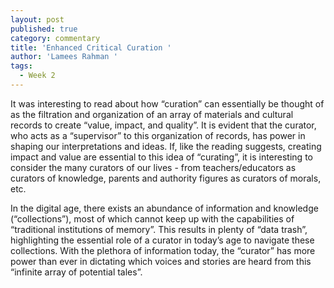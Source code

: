 ```yaml
---
layout: post
published: true
category: commentary
title: 'Enhanced Critical Curation '
author: 'Lamees Rahman '
tags:
  - Week 2
---
```

It was interesting to read about how “curation” can essentially be thought of as the filtration and organization of an array of materials and cultural records to create “value, impact, and quality”. It is evident that the curator, who acts as a “supervisor” to this organization of records, has power in shaping our interpretations and ideas. If, like the reading suggests, creating impact and value are essential to this idea of “curating”, it is interesting to consider the many curators of our lives - from teachers/educators as curators of knowledge, parents and authority figures as curators of morals, etc. 

In the digital age, there exists an abundance of information and knowledge (“collections”), most of which cannot keep up with the capabilities of “traditional institutions of memory”. This results in plenty of “data trash”, highlighting the essential role of a curator in today’s age to navigate these collections. With the plethora of information today, the “curator” has more power than ever in dictating which voices and stories are heard from this “infinite array of potential tales”.

